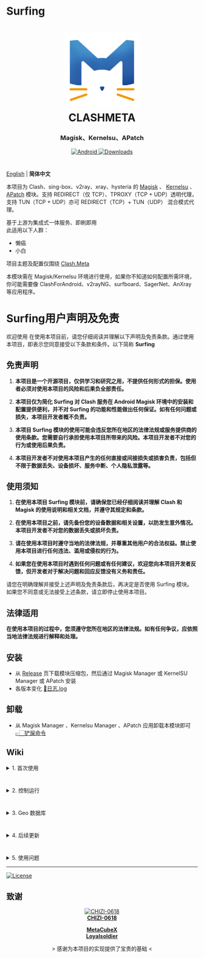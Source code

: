 # Surfing

<h1 align="center">
  <img src="./folder/Logo.png" alt="CLASHMETA" width="200">
  <br>CLASHMETA<br>
</h1>

<h3 align="center">Magisk、Kernelsu、APatch</h3>

<div align="center">
    <a href="https://github.com/MoGuangYu/Surfing/releases/tag/Prerelease-Alpha">
        <img alt="Android" src="https://img.shields.io/badge/Module Latestsnapshot-F05033.svg?logo=android&logoColor=white">
    </a>
    <a href="https://github.com/MoGuangYu/Surfing/releases/tag/v6.8.12">
        <img alt="Downloads" src="https://img.shields.io/github/downloads/MoGuangYu/Surfing/v6.8.12/total?label=Download@v6.8.12&labelColor=00b56a&logo=git&logoColor=white">
    </a>
</div>

#

[English](./README.md) | **简体中文**

  本项目为 Clash、sing-box、v2ray、xray、hysteria 的 [Magisk](https://github.com/topjohnwu/Magisk) 、 [Kernelsu](https://github.com/tiann/KernelSU) 、 [APatch](https://github.com/bmax121/APatch) 模块。支持 REDIRECT（仅 TCP）、TPROXY（TCP + UDP）透明代理，支持 TUN（TCP + UDP）亦可 REDIRECT（TCP）+ TUN（UDP） 混合模式代理。
  
  基于上游为集成式一体服务、即刷即用   
  此适用以下人群：
  - 懒癌
  - 小白

  项目主题及配置仅围绕 [Clash.Meta](https://github.com/MetaCubeX/Clash.Meta)  
  
  本模块需在 Magisk/Kernelsu 环境进行使用，如果你不知道如何配置所需环境，你可能需要像 ClashForAndroid、v2rayNG、surfboard、SagerNet、AnXray 等应用程序。

# Surfing用户声明及免责

欢迎使用 在使用本项目前，请您仔细阅读并理解以下声明及免责条款。通过使用本项目，即表示您同意接受以下条款和条件。以下简称 **Surfing**

## 免责声明

1. **本项目是一个开源项目，仅供学习和研究之用，不提供任何形式的担保。使用者必须对使用本项目的风险和后果负全部责任。**

2. **本项目仅为简化 Surfing 对 Clash 服务在 Android Magisk 环境中的安装和配置提供便利，并不对 Surfing 的功能和性能做出任何保证。如有任何问题或损失，本项目开发者概不负责。**

3. **本项目 Surfing 模块的使用可能会违反您所在地区的法律法规或服务提供商的使用条款。您需要自行承担使用本项目所带来的风险。本项目开发者不对您的行为或使用后果负责。**

4. **本项目开发者不对使用本项目产生的任何直接或间接损失或损害负责，包括但不限于数据丢失、设备损坏、服务中断、个人隐私泄露等。**

## 使用须知

1. **在使用本项目 Surfing 模块前，请确保您已经仔细阅读并理解 Clash 和 Magisk 的使用说明和相关文档，并遵守其规定和条款。**

2. **在使用本项目之前，请先备份您的设备数据和相关设置，以防发生意外情况。本项目开发者不对您的数据丢失或损坏负责。**

3. **请在使用本项目时遵守当地的法律法规，并尊重其他用户的合法权益。禁止使用本项目进行任何违法、滥用或侵权的行为。**

4. **如果您在使用本项目时遇到任何问题或有任何建议，欢迎您向本项目开发者反馈，但开发者对于解决问题和回应反馈没有义务和责任。**

请您在明确理解并接受上述声明及免责条款后，再决定是否使用 Surfing 模块。如果您不同意或无法接受上述条款，请立即停止使用本项目。

## 法律适用

**在使用本项目的过程中，您须遵守您所在地区的法律法规。如有任何争议，应依照当地法律法规进行解释和处理。**

## 安装

- 从 [Release](https://github.com/MoGuangYu/Surfing/releases) 页下载模块压缩包，然后通过 Magisk Manager 或 KernelSU Manager 或 APatch 安装
- 各版本变化 [📲日志.log](changelog.md)

## 卸载

 - 从 Magisk Manager 、Kernelsu Manager 、APatch 应用卸载本模块即可 [👉🏻铲屎命令](https://github.com/MoGuangYu/Surfing/blob/main/uninstall.sh#L3-L4)

## Wiki

<details>
<summary>1. 首次使用</summary>

- 安装模块后无需重启设备，可使用`Toolbox`整合并刷新客户端的更新状态
- 于`config.yaml`添加订阅地址，重载一下配置
- 可能因网络原因不会自动下载完全部规则，请手动 更新/下载 规则文件
  - 如上述失败，并确保你的网络环境正常
- Web App：[Download](https://github.com/MoGuangYu/Surfing/raw/main/folder/Web_v5.5_release.apk) | [查看源码](./folder/main.lua)
  - 仅为图形辅助工具，用于便携浏览及管理后台路由数据，并无其它多余用途

> 模块已内置 Gui 可通过浏览器本地访问使用，亦或者使用 App 在线访问使用，两者本质上并无差异

</details>

#

<details>
<summary>2. 控制运行</summary>

- 可通过模块开关进行 关闭/开启 控制运行服务实时生效

</details>

#

<details>
<summary>3. Geo 数据库</summary>

GitHub Actions 北京时间每天早上 6 点自动构建，保证规则最新  [Wiki](https://github.com/MetaCubeX/meta-rules-dat)  

> 用于路由规则匹配，实现精准分流，更新会一直指向最新版本，因此每个月只需更新一次文件即可

</details>

#

<details>
<summary>4. 后续更新</summary>

- 如果你全部使用默认配置，更新将是无感
- 支持在客户端中在线更新模块，更新后无须重启，模块开关控制 启用/关闭 ~~会临时失效，仍需重启~~ 建议使用 Toolbox 更新
- 更新时 Clash.Meta config.yaml 配置文件会备份至
   - `/data/adb/box_bll/clash/config.yaml.bak`
- 更新时会备份旧文件用户配置，至
   - `/data/adb/box_bll/scripts/box.config.bak`
- 更新模块时不包含：
   - Geo数据库文件
   - bin文件
   - Web资源

> Ps：主要跟随上游更新，及下发一些配置

</details>

#

<details>
<summary>5. 使用问题</summary>

一、代理特定应用程序(黑白名单)
- 代理所有应用程序，除了某些特定的应用外，那么请打开 `/data/adb/box_bll/scripts/box.config` 文件，修改 `proxy_mode` 的值为 `blacklist`（默认值），在 `user_packages_list` 数组中添加元素，数组元素格式为`id标识:应用包名`，元素之间用空格隔开。即可**不代理**相应安卓用户应用。例如 `user_packages_list=("id标识:应用包名" "id标识:应用包名")`

- 只代理特定的应用程序，那么请打开 `/data/adb/box_bll/scripts/box.config` 文件，修改 `proxy_mode` 的值为 `whitelist`，在 `user_packages_list` 数组中添加元素，数组元素格式为`id标识:应用包名`，元素之间用空格隔开。即可**仅代理**相应安卓用户应用。例如 `user_packages_list=("id标识:应用包名" "id标识:应用包名")`

安卓用户组id标识：

| 标准用户 | ID  |
| -------- | --- |
| 机主     |  0  |
| 手机分身 |  10  |
| 应用多开 | 999 |

> 通常你可以在`/data/user/`找到本机所有用户组id及应用包名，使用黑白名单请勿使用fake-ip模式

二、Tun模式
- 默认开启

> WiFi下推荐开启，如非特殊需要可不开启，使用该模式前请勿使用黑白名单

三、路由规则
- 为大陆饶行
- 规则由本人亲自维护的，基本能满足大多数使用需求

> 如非特别严格的要求，黑白名单意义不大，使用模块自带配置即可

四、面板管理
- Magisk字体模块

> 会影响页面字体正常显示

五、局域网共享
- 开启热点让其它设备连接即可

> 其它设备若访问控制台后端，只需 (http://当前WiFi网关:9090/ui)

</details>

---

<a href="./LICENSE">
    <img alt="License" src="https://img.shields.io/github/license/MoGuangYu/Surfing.svg">
</a>


## 致谢

<a href="https://github.com/CHIZI-0618">
  <p align="center">
    <img src="https://github.com/CHIZI-0618.png" width="100" height="100" alt="CHIZI-0618">
    <br>
    <strong>CHIZI-0618</strong>
  </p>
</a>

<div align="center">
  <a href="https://github.com/MetaCubeX"><strong>MetaCubeX</strong></a>
</div>

<div align="center">
  <a href="https://github.com/Loyalsoldier"><strong>Loyalsoldier</strong></a>
</div>
<div align="center">
  <p> > 感谢为本项目的实现提供了宝贵的基础 < </p>
</div>
